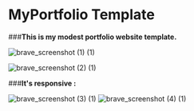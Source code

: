 # MyPortfolio Template

###**This is my modest portfolio website template.**

![brave_screenshot (1) (1)](https://github.com/user-attachments/assets/55dcda7a-3a23-47cf-840f-c3530e1a86cf)

![brave_screenshot (2) (1)](https://github.com/user-attachments/assets/5a5418e8-5288-4c82-b616-99e49d82e84b)


###**It's responsive :** 

![brave_screenshot (3) (1)](https://github.com/user-attachments/assets/8a825f90-36f6-4281-992c-7260789ad44e)                    ![brave_screenshot (4) (1)](https://github.com/user-attachments/assets/b9fd5b46-ac19-414a-b72c-80a5e067642e)


